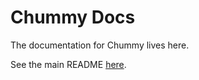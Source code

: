 # Chummy Docs

The documentation for Chummy lives here.

See the main README [here](https://github.com/AtomicCodeLabs/chummy/blob/extension/prod/README.md).
